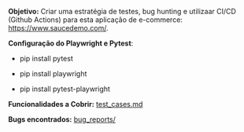 **Objetivo:** Criar uma estratégia de testes, bug hunting e utilizaar CI/CD (Github Actions) para esta aplicação de e-commerce: https://www.saucedemo.com/.

**Configuração do Playwright e Pytest**:
- pip install pytest

- pip install playwright

- pip install pytest-playwright


**Funcionalidades a Cobrir:** [test_cases.md](test_cases.md)

**Bugs encontrados:** [bug_reports/](bug_reports)